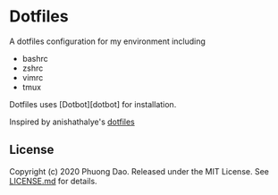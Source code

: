 # Dotfiles

A dotfiles configuration for my environment including 

* bashrc
* zshrc
* vimrc
* tmux

Dotfiles uses [Dotbot][dotbot] for installation.

Inspired by anishathalye's [dotfiles](https://github.com/anishathalye/dotfiles)

License
-------

Copyright (c) 2020 Phuong Dao. Released under the MIT License. See
[LICENSE.md][license] for details.

[license]: LICENSE.md
